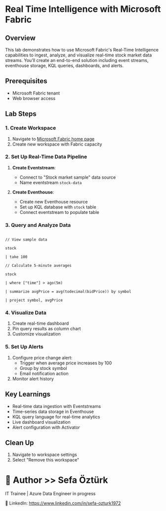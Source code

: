 # Real Time Intelligence with Microsoft Fabric 

## Overview
This lab demonstrates how to use Microsoft Fabric's Real-Time Intelligence capabilities to ingest, analyze, and visualize real-time stock market data streams. You'll create an end-to-end solution including event streams, eventhouse storage, KQL queries, dashboards, and alerts.

## Prerequisites
- Microsoft Fabric tenant
- Web browser access

## Lab Steps

### 1. Create Workspace
1. Navigate to [Microsoft Fabric home page](https://app.fabric.microsoft.com)
2. Create new workspace with Fabric capacity

### 2. Set Up Real-Time Data Pipeline
1. **Create Eventstream**:
   - Connect to "Stock market sample" data source
   - Name eventstream `stock-data`

2. **Create Eventhouse**:
   - Create new Eventhouse resource
   - Set up KQL database with `stock` table
   - Connect eventstream to populate table

### 3. Query and Analyze Data

```kql

// View sample data

stock

| take 100

// Calculate 5-minute averages

stock

| where ["time"] > ago(5m)

| summarize avgPrice = avg(todecimal(bidPrice)) by symbol

| project symbol, avgPrice

```

### 4. Visualize Data
1. Create real-time dashboard
2. Pin query results as column chart
3. Customize visualization

### 5. Set Up Alerts
1. Configure price change alert:
   - Trigger when average price increases by 100
   - Group by stock symbol
   - Email notification action
2. Monitor alert history

## Key Learnings
- Real-time data ingestion with Eventstreams
- Time-series data storage in Eventhouse
- KQL query language for real-time analytics
- Live dashboard visualization
- Alert configuration with Activator

## Clean Up
1. Navigate to workspace settings
2. Select "Remove this workspace"

# 👤 Author >> Sefa Öztürk
IT Trainee | Azure Data Engineer in progress

📇 LinkedIn: https://www.linkedin.com/in/sefa-ozturk1972
